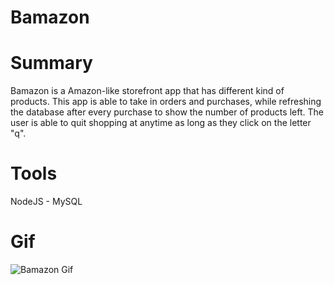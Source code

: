 # Bamazon


# Summary
Bamazon is a Amazon-like storefront app that has different kind of products. This app is able to take in orders and purchases, while refreshing the database after every purchase to show the number of products left. The user is able to quit shopping at anytime as long as they click on the letter "q". 


# Tools
NodeJS - MySQL


# Gif
![Bamazon Gif](./img/bamazon.gif)